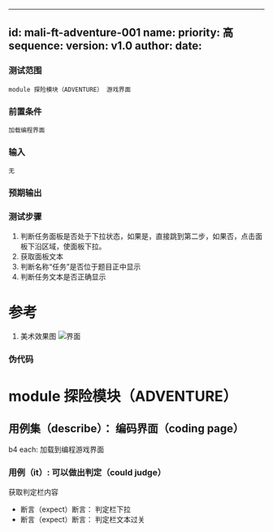 --------
id: mali-ft-adventure-001
name: 
priority: 高
sequence: 
version: v1.0
author: 
date: 
--------
### 测试范围
    module 探险模块（ADVENTURE） 游戏界面
### 前置条件
    加载编程界面
### 输入
    无
### 预期输出

### 测试步骤
1. 判断任务面板是否处于下拉状态，如果是，直接跳到第二步，如果否，点击面板下沿区域，使面板下拉。
2. 获取面板文本
3. 判断名称“任务”是否位于题目正中显示
4. 判断任务文本是否正确显示


# 参考
1. 美术效果图
![界面](./战斗主界面.png)

### 伪代码
# module 探险模块（ADVENTURE）

## 用例集（describe）： 编码界面（coding page）
b4 each: 加载到编程游戏界面

### 用例（it）: 可以做出判定（could judge）
获取判定栏内容
* 断言（expect）断言： 判定栏下拉
* 断言（expect）断言： 判定栏文本过关
